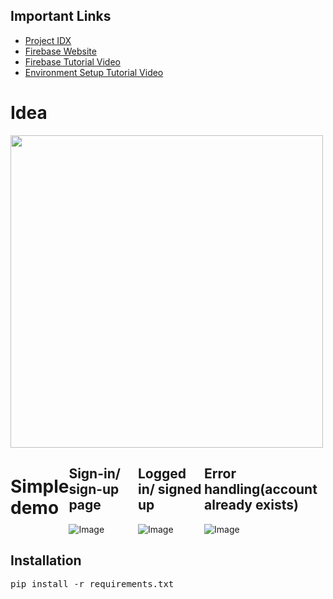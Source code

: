 <section class="important-links">
  <h1>Important Links</h1>
  <ul>
    <li><a href="https://idx.dev/" target="_blank" rel="noopener noreferrer">Project IDX</a></li>
    <li><a href="https://firebase.google.com/" target="_blank" rel="noopener noreferrer">Firebase Website</a></li>
    <li><a href="https://www.youtube.com/watch?v=rclSyEks-HY" target="_blank" rel="noopener noreferrer">Firebase Tutorial Video</a></li>
    <li><a href="https://www.youtube.com/watch?v=CkCOY4BgAjY" target="_blank" rel="noopener noreferrer">Environment Setup Tutorial Video</a></li>
  </ul>
</section>
<h1>Idea</h1>

<img src="https://github.com/user-attachments/assets/f79cf821-8eee-459e-97bb-6e38c03dea39" style="height:500px;"/>

<div style="display: flex; justify-content: center; align-items: center; width: 100%;">
  <h1>Simple demo</h1> 
  <div>
    <h2>Sign-in/ sign-up page</h2>
    <img src="https://github.com/user-attachments/assets/d9720067-1197-4b97-8c30-2814b2177053" alt="Image" />
  </div>
  <div>
    <h2>Logged in/ signed up</h2>
    <img src="https://github.com/user-attachments/assets/95c89988-ddab-4629-b5c8-d9992fe47992" alt="Image"/>
  </div>
  <div>
    <h2>Error handling(account already exists)</h2>
    <img src="https://github.com/user-attachments/assets/b195f624-ab23-4744-b0ea-a6231d5c1732" alt="Image"/>
  </div>
</div>

<h2>Installation</h2>
<pre>pip install -r requirements.txt</pre>
